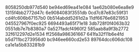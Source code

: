 8058250db977d540
be94ed69ea41e084
1ae62b080e6ea8e9
1315f4bb2772d47c
6e9084083f3551db
0cd7c87e83c59f31
cd4fc606b67157b0
0b514abdd5261d2a
11df6676e6821953
045527967f0ec925
6694493a65f71e18
3db728f0f4063b32
0551db7e7b8380a7
0a527fadcf4960f2
585aab8a9f3b2772
32f612297d2e1534
ff2568a986361667
641fa32f11b6e4fd
b5d711bc273956d0
bc946ee660cd2e53
89764dcc606dc108
ca1e1a5b833281b9
